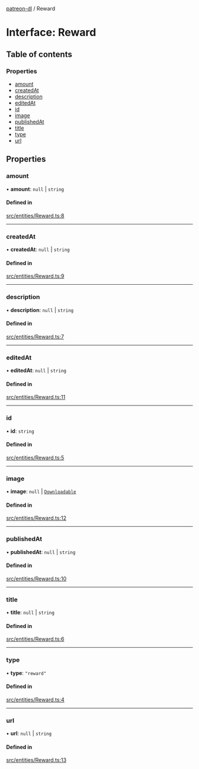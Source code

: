 [patreon-dl](../README.md) / Reward

# Interface: Reward

## Table of contents

### Properties

- [amount](Reward.md#amount)
- [createdAt](Reward.md#createdat)
- [description](Reward.md#description)
- [editedAt](Reward.md#editedat)
- [id](Reward.md#id)
- [image](Reward.md#image)
- [publishedAt](Reward.md#publishedat)
- [title](Reward.md#title)
- [type](Reward.md#type)
- [url](Reward.md#url)

## Properties

### amount

• **amount**: ``null`` \| `string`

#### Defined in

[src/entities/Reward.ts:8](https://github.com/patrickkfkan/patreon-dl/blob/53a3978/src/entities/Reward.ts#L8)

___

### createdAt

• **createdAt**: ``null`` \| `string`

#### Defined in

[src/entities/Reward.ts:9](https://github.com/patrickkfkan/patreon-dl/blob/53a3978/src/entities/Reward.ts#L9)

___

### description

• **description**: ``null`` \| `string`

#### Defined in

[src/entities/Reward.ts:7](https://github.com/patrickkfkan/patreon-dl/blob/53a3978/src/entities/Reward.ts#L7)

___

### editedAt

• **editedAt**: ``null`` \| `string`

#### Defined in

[src/entities/Reward.ts:11](https://github.com/patrickkfkan/patreon-dl/blob/53a3978/src/entities/Reward.ts#L11)

___

### id

• **id**: `string`

#### Defined in

[src/entities/Reward.ts:5](https://github.com/patrickkfkan/patreon-dl/blob/53a3978/src/entities/Reward.ts#L5)

___

### image

• **image**: ``null`` \| [`Downloadable`](../README.md#downloadable)

#### Defined in

[src/entities/Reward.ts:12](https://github.com/patrickkfkan/patreon-dl/blob/53a3978/src/entities/Reward.ts#L12)

___

### publishedAt

• **publishedAt**: ``null`` \| `string`

#### Defined in

[src/entities/Reward.ts:10](https://github.com/patrickkfkan/patreon-dl/blob/53a3978/src/entities/Reward.ts#L10)

___

### title

• **title**: ``null`` \| `string`

#### Defined in

[src/entities/Reward.ts:6](https://github.com/patrickkfkan/patreon-dl/blob/53a3978/src/entities/Reward.ts#L6)

___

### type

• **type**: ``"reward"``

#### Defined in

[src/entities/Reward.ts:4](https://github.com/patrickkfkan/patreon-dl/blob/53a3978/src/entities/Reward.ts#L4)

___

### url

• **url**: ``null`` \| `string`

#### Defined in

[src/entities/Reward.ts:13](https://github.com/patrickkfkan/patreon-dl/blob/53a3978/src/entities/Reward.ts#L13)
